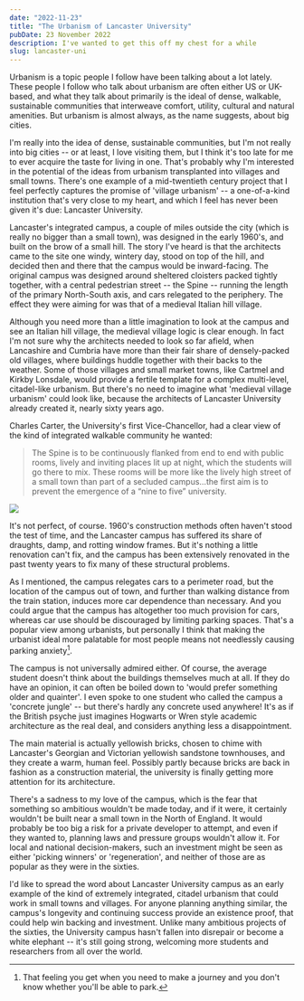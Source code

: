 ```yaml
---
date: "2022-11-23"
title: "The Urbanism of Lancaster University"
pubDate: 23 November 2022
description: I've wanted to get this off my chest for a while
slug: lancaster-uni
---
```


Urbanism is a topic people I follow have been talking about a lot lately.
These people I follow who talk about urbanism are often either US or UK-based, and what they talk about primarily is the ideal of dense, walkable, sustainable communities that interweave comfort, utility, cultural and natural amenities.
But urbanism is almost always, as the name suggests, about big cities.

I'm really into the idea of dense, sustainable communities, but I'm not really into big cities -- or at least, I love visiting them, but I think it's too late for me to ever acquire the taste for living in one.
That's probably why I'm interested in the potential of the ideas from urbanism transplanted into villages and small towns.
There's one example of a mid-twentieth century project that I feel perfectly captures the promise of 'village urbanism' -- a one-of-a-kind institution that's very close to my heart, and which I feel has never been given it's due: Lancaster University.

Lancaster's integrated campus, a couple of miles outside the city (which is really no bigger than a small town), was designed in the early 1960's, and built on the brow of a small hill.
The story I've heard is that the architects came to the site one windy, wintery day, stood on top of the hill, and decided then and there that the campus would be inward-facing.
The original campus was designed around sheltered cloisters packed tightly together, with a central pedestrian street -- the Spine -- running the length of the primary North-South axis, and cars relegated to the periphery.
The effect they were aiming for was that of a medieval Italian hill village.

Although you need more than a little imagination to look at the campus and see an Italian hill village, the medieval village logic is clear enough.
In fact I'm not sure why the architects needed to look so far afield, when Lancashire and Cumbria have more than their fair share of densely-packed old villages, where buildings huddle together with their backs to the weather.
Some of those villages and small market towns, like Cartmel and Kirkby Lonsdale, would provide a fertile template for a complex multi-level, citadel-like urbanism.
But there's no need to imagine what 'medieval village urbanism' could look like, because the architects of Lancaster University already created it, nearly sixty years ago.

Charles Carter, the University's first Vice-Chancellor, had a clear view of the kind of integrated walkable community he wanted:

> The Spine is to be continuously flanked from end to end with public rooms, lively and inviting places lit up at night, which the students will go there to mix. These rooms will be more like the lively high street of a small town than part of a secluded campus…the first aim is to prevent the emergence of a “nine to five” university.

![](/astro-blog/assets/blog/physics_gardens.png)

It's not perfect, of course. 1960's construction methods often haven't stood the test of time, and the Lancaster campus has suffered its share of draughts, damp, and rotting window frames.
But it's nothing a little renovation can't fix, and the campus has been extensively renovated in the past twenty years to fix many of these structural problems.

As I mentioned, the campus relegates cars to a perimeter road, but the location of the campus out of town, and further than walking distance from the train station, induces more car dependence than necessary.
And you could argue that the campus has altogether too much provision for cars, whereas car use should be discouraged by limiting parking spaces.
That's a popular view among urbanists, but personally I think that making the urbanist ideal more palatable for most people means not needlessly causing parking anxiety[^1].

The campus is not universally admired either. Of course, the average student doesn't think about the buildings themselves much at all.
If they do have an opinion, it can often be boiled down to 'would prefer something older and quainter'.
I even spoke to one student who called the campus a 'concrete jungle' -- but there's hardly any concrete used anywhere!
It's as if the British psyche just imagines Hogwarts or Wren style academic architecture as the real deal, and considers anything less a disappointment.

The main material is actually yellowish bricks, chosen to chime with Lancaster's Georgian and Victorian yellowish sandstone townhouses, and they create a warm, human feel.
Possibly partly because bricks are back in fashion as a construction material, the university is finally getting more attention for its architecture.

There's a sadness to my love of the campus, which is the fear that something so ambitious wouldn't be made today, and if it were, it certainly wouldn't be built near a small town in the North of England.
It would probably be too big a risk for a private developer to attempt, and even if they wanted to, planning laws and pressure groups wouldn't allow it.
For local and national decision-makers, such an investment might be seen as either 'picking winners' or 'regeneration', and neither of those are as popular as they were in the sixties.

I'd like to spread the word about Lancaster University campus as an early example of the kind of extremely integrated, citadel urbanism that could work in small towns and villages.
For anyone planning anything similar, the campus's longevity and continuing success provide an existence proof, that could help win backing and investment.
Unlike many ambitious projects of the sixties, the University campus hasn't fallen into disrepair or become a white elephant -- it's still going strong, welcoming more students and researchers from all over the world.

[^1]: That feeling you get when you need to make a journey and you don't know whether you'll be able to park.